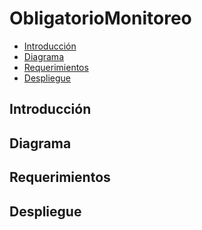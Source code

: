 # ObligatorioMonitoreo

- [Introducción](#Introducción)
- [Diagrama](#diagrama)
- [Requerimientos](#requerimientos)
- [Despliegue](#despliegue)


## Introducción

## Diagrama

## Requerimientos

## Despliegue 